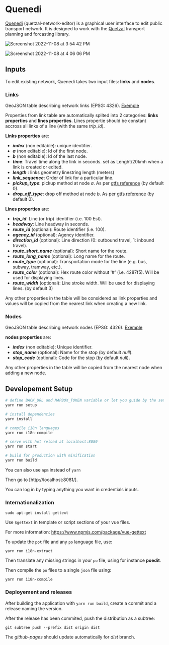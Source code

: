 # Quenedi

[Quenedi](https://systragroup.github.io/quetzal-network-editor/) (quetzal-network-editor) is a graphical user interface to edit public transport network. It is designed to work with the [Quetzal](https://github.com/systragroup/quetzal) transport planning and forcasting library.  

![Screenshot 2022-11-08 at 3 54 42 PM](https://user-images.githubusercontent.com/79281989/200673287-fc06af70-03e1-4854-8099-7dcaf35d5c83.png)

![Screenshot 2022-11-08 at 4 06 06 PM](https://user-images.githubusercontent.com/79281989/200675384-31d7b65b-8a80-402c-8c0f-6ea0bdef884d.png)


## Inputs 

To edit existing network, Quenedi takes two input files: **links** and **nodes**.

### Links

GeoJSON table describing network links (EPSG: 4326). [Exemple](static/links_exemple.geojson)

Properties from link table are automatically splited into 2 categories: **links properties** and **lines properties**. Lines propertie should be constant accross all links of a line (with the same *trip_id*).

**Links properties** are:
- ***index*** (non editable): unique identifier.
- ***a*** (non editable): Id of the first node.
- ***b*** (non editable): Id of the last node.
- ***time***: Travel time along the link in seconds. set as Lenght/20kmh when a link is created or edited.
- ***length*** : links geometry linestring length (meters)
- ***link_sequence***: Order of link for a particular line.
- ***pickup_type***: pickup method at node *a*. As per [gtfs reference](https://developers.google.com/transit/gtfs/reference) (by default 0).
- ***drop_off_type***: drop off method at node *b*. As per [gtfs reference](https://developers.google.com/transit/gtfs/reference) (by default 0).

**Lines properties** are:
- ***trip_id***: Line (or trip) identifier (i.e. 100 Est).
- ***headway***: Line headway in seconds.
- ***route_id*** (optional): Route identifier (i.e. 100).
- ***agency_id*** (optional): Agency identifier.
- ***direction_id*** (optional): Line direction (0: outbound travel, 1: inbound travel).
- ***route_short_name*** (optional): Short name for the route.
- ***route_long_name*** (optional): Long name for the route.
- ***route_type*** (optional): Transportation mode for the line (e.g. bus, subway, tramway, etc.).
- ***route_color*** (optional): Hex route color without '#' (i.e. 4287f5). Will be used for displaying lines.
- ***route_width*** (optional): Line stroke width. Will be used for displaying lines. (by default 3)

Any other properties in the table will be considered as link properties and values will be copied from the nearest link when creating a new link.

### Nodes

GeoJSON table describing network nodes (EPSG: 4326). [Exemple](static/nodes_exemple.geojson)

**nodes properties** are:
- ***index*** (non editable): Unique identifier.
- ***stop_name*** (optional): Name for the stop (by default *null*).
- ***stop_code*** (optional): Code for the stop (by default *null*).

Any other properties in the table will be copied from the nearest node when adding a new node.

## Developement Setup 

```sh
# define BACK_URL and MAPBOX_TOKEN variable or let you guide by the setup
yarn run setup

# install dependencies
yarn install

# compile i18n languages
yarn run i18n-compile

# serve with hot reload at localhost:8080
yarn run start

# build for production with minification
yarn run build
```

You can also use `npm` instead of `yarn`

Then go to [http://localhost:8081/].

You can log in by typing anything you want in credentials inputs.

### Internationalization

```
sudo apt-get install gettext
```

Use `$gettext` in template or script sections of your vue files.

For more information: https://www.npmjs.com/package/vue-gettext

To update the `pot` file and any `po` language file, use:
```
yarn run i18n-extract
```

Then translate any missing strings in your `po` file, using for instance **poedit**.

Then compile the `po` files to a single `json` file using:
```
yarn run i18n-compile
```

### Deployement and releases 
After building the application with `yarn run build`, create a commit and a release naming the version.

After the release has been commited, push the distribution as a subtree:
```
git subtree push --prefix dist origin dist
```

The *github-pages* should update automatically for *dist* branch.
